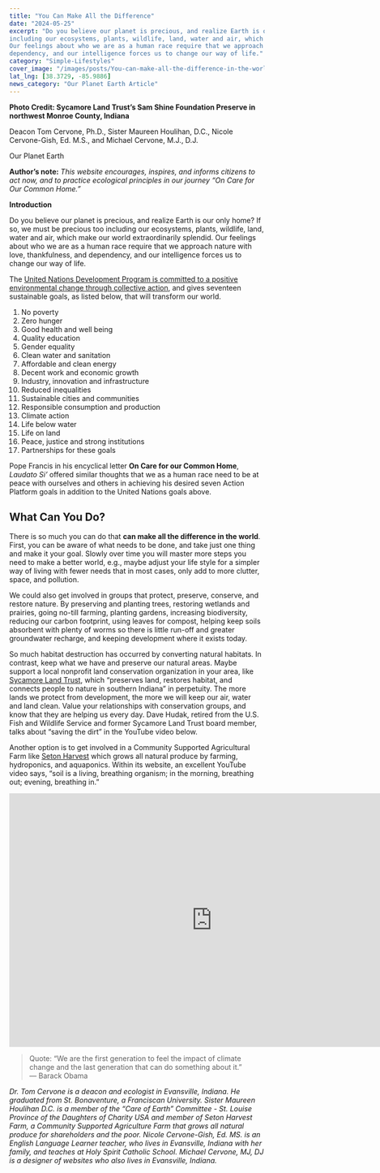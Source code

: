 ```yaml
---
title: "You Can Make All the Difference"
date: "2024-05-25"
excerpt: "Do you believe our planet is precious, and realize Earth is our only home? If so, we must be precious too
including our ecosystems, plants, wildlife, land, water and air, which make our world extraordinarily splendid.
Our feelings about who we are as a human race require that we approach nature with love, thankfulness, and
dependency, and our intelligence forces us to change our way of life."
category: "Simple-Lifestyles"
cover_image: "/images/posts/You-can-make-all-the-difference-in-the-world.jpg"
lat_lng: [38.3729, -85.9886] 
news_category: "Our Planet Earth Article"
---
```


**Photo Credit: Sycamore Land Trust’s Sam Shine Foundation Preserve in northwest Monroe County, Indiana**

Deacon Tom Cervone, Ph.D., Sister Maureen Houlihan, D.C., Nicole Cervone-Gish, Ed. M.S., and Michael Cervone, M.J., D.J.

Our Planet Earth

**Author’s note:** _This website encourages, inspires, and informs citizens to act now, and to practice ecological principles in our journey “On Care for Our Common Home.”_

**Introduction**

Do you believe our planet is precious, and realize Earth is our only home? If so, we must be precious too including our ecosystems, plants, wildlife, land, water and air, which make our world extraordinarily splendid. Our feelings about who we are as a human race require that we approach nature with love, thankfulness, and dependency, and our intelligence forces us to change our way of life.

The [United Nations Development Program is committed to a positive environmental change through collective action](https://www.undp.org/blog/our-planet-precious), and gives seventeen sustainable goals, as listed below, that will transform our world.

1. No poverty
2. Zero hunger
3. Good health and well being
4. Quality education
5. Gender equality
6. Clean water and sanitation
7. Affordable and clean energy
8. Decent work and economic growth
9. Industry, innovation and infrastructure
10. Reduced inequalities
11. Sustainable cities and communities
12. Responsible consumption and production
13. Climate action
14. Life below water
15. Life on land
16. Peace, justice and strong institutions
17. Partnerships for these goals

Pope Francis in his encyclical letter **On Care for our Common Home**, _Laudato Si’_ offered similar thoughts that we as a human race need to be at peace with ourselves and others in achieving his desired seven Action Platform goals in addition to the United Nations goals above.

## What Can You Do?

There is so much you can do that **can make all the difference in the world**. First, you can be aware of what needs to be done, and take just one thing and make it your goal. Slowly over time you will master more steps you need to make a better world, e.g., maybe adjust your life style for a simpler way of living with fewer needs that in most cases, only add to more clutter, space, and pollution.

We could also get involved in groups that protect, preserve, conserve, and restore nature. By preserving and planting trees, restoring wetlands and prairies, going no-till farming, planting gardens, increasing biodiversity, reducing our carbon footprint, using leaves for compost, helping keep soils absorbent with plenty of worms so there is little run-off and greater groundwater recharge, and keeping development where it exists today.

So much habitat destruction has occurred by converting natural habitats. In contrast, keep what we have and preserve our natural areas. Maybe support a local nonprofit land conservation organization in your area, like [Sycamore Land Trust](https://sycamorelandtrust.org/), which “preserves land, restores habitat, and connects people to nature in southern Indiana” in perpetuity. The more lands we protect from development, the more we will keep our air, water and land clean. Value your relationships with conservation groups, and know that they are helping us every day. Dave Hudak, retired from the U.S. Fish and Wildlife Service and former Sycamore Land Trust board member, talks about “saving the dirt” in the YouTube video below.

Another option is to get involved in a Community Supported Agricultural Farm like [Seton Harvest](https://www.setonharvest.org) which grows all natural produce by farming, hydroponics, and aquaponics. Within its website, an excellent YouTube video says, “soil is a living, breathing organism; in the morning, breathing out; evening, breathing in.”

<iframe width="800" height="500" src="https://www.youtube.com/embed/h4DezONk57U?si=82RHeOuJ5rzxASW0" title="YouTube video player" frameborder="0" allow="accelerometer; autoplay; clipboard-write; encrypted-media; gyroscope; picture-in-picture; web-share" referrerpolicy="strict-origin-when-cross-origin" allowfullscreen></iframe>

> Quote:
> “We are the first generation to feel the impact of climate change and the last generation that can do something about it.”
> — Barack Obama

_Dr. Tom Cervone is a deacon and ecologist in Evansville, Indiana. He graduated from St. Bonaventure, a Franciscan University. Sister Maureen Houlihan D.C. is a member of the “Care of Earth” Committee - St. Louise Province of the Daughters of Charity USA and member of Seton Harvest Farm, a Community Supported Agriculture Farm that grows all natural produce for shareholders and the poor. Nicole Cervone-Gish, Ed. MS. is an English Language Learner teacher, who lives in Evansville, Indiana with her family, and teaches at Holy Spirit Catholic School. Michael Cervone, MJ, DJ is a designer of websites who also lives in Evansville, Indiana._
